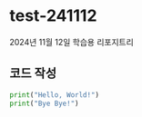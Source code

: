 # test-241112
2024년 11월 12일 학습용 리포지트리

## 코드 작성
```python
print("Hello, World!")
print("Bye Bye!")
```
